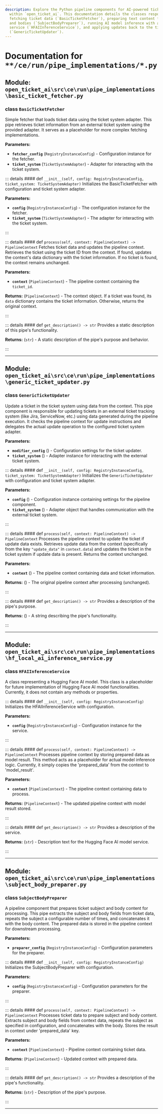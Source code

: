 ```yaml
---
description: Explore the Python pipeline components for AI-powered ticket processing
  within `open_ticket_ai`. This documentation details the classes responsible for
  fetching ticket data (`BasicTicketFetcher`), preparing text content from subjects
  and bodies (`SubjectBodyPreparer`), running AI model inference with a Hugging Face
  service (`HFAIInferenceService`), and applying updates back to the ticket system
  (`GenericTicketUpdater`).
---
```

# Documentation for `**/ce/run/pipe_implementations/*.py`

## Module: `open_ticket_ai\src\ce\run\pipe_implementations\basic_ticket_fetcher.py`


### <span style='text-info'>class</span> `BasicTicketFetcher`

Simple fetcher that loads ticket data using the ticket system adapter.
This pipe retrieves ticket information from an external ticket system using
the provided adapter. It serves as a placeholder for more complex fetching
implementations.

**Parameters:**

- **`fetcher_config`** (``RegistryInstanceConfig``) - Configuration instance for the fetcher.
- **`ticket_system`** (``TicketSystemAdapter``) - Adapter for interacting with the ticket system.


::: details #### <Badge type="info" text="method"/> <span class='text-warning'>def</span> `__init__(self, config: RegistryInstanceConfig, ticket_system: TicketSystemAdapter)`
Initializes the BasicTicketFetcher with configuration and ticket system adapter.

**Parameters:**

- **`config`** (``RegistryInstanceConfig``) - The configuration instance for the fetcher.
- **`ticket_system`** (``TicketSystemAdapter``) - The adapter for interacting with the ticket system.

:::


::: details #### <Badge type="info" text="method"/> <span class='text-warning'>def</span> `process(self, context: PipelineContext) -> PipelineContext`
Fetches ticket data and updates the pipeline context.
Retrieves the ticket using the ticket ID from the context. If found, updates
the context's data dictionary with the ticket information. If no ticket is found,
the context remains unchanged.

**Parameters:**

- **`context`** (``PipelineContext``) - The pipeline context containing the `ticket_id`.

**Returns:** (``PipelineContext``) - The context object. If a ticket was found, its `data` dictionary
contains the ticket information. Otherwise, returns the original context.

:::


::: details #### <Badge type="info" text="method"/> <span class='text-warning'>def</span> `get_description() -> str`
Provides a static description of this pipe's functionality.

**Returns:** (`str`) - A static description of the pipe's purpose and behavior.

:::


---

## Module: `open_ticket_ai\src\ce\run\pipe_implementations\generic_ticket_updater.py`


### <span style='text-info'>class</span> `GenericTicketUpdater`

Update a ticket in the ticket system using data from the context.
This pipe component is responsible for updating tickets in an external ticket tracking
system (like Jira, ServiceNow, etc.) using data generated during the pipeline execution.
It checks the pipeline context for update instructions and delegates the actual update
operation to the configured ticket system adapter.

**Parameters:**

- **`modifier_config`** () - Configuration settings for the ticket updater.
- **`ticket_system`** () - Adapter instance for interacting with the external ticket system.


::: details #### <Badge type="info" text="method"/> <span class='text-warning'>def</span> `__init__(self, config: RegistryInstanceConfig, ticket_system: TicketSystemAdapter)`
Initializes the `GenericTicketUpdater` with configuration and ticket system adapter.

**Parameters:**

- **`config`** () - Configuration instance containing settings for the pipeline component.
- **`ticket_system`** () - Adapter object that handles communication with the external ticket system.

:::


::: details #### <Badge type="info" text="method"/> <span class='text-warning'>def</span> `process(self, context: PipelineContext) -> PipelineContext`
Processes the pipeline context to update the ticket if update data exists.
Retrieves update data from the context (specifically from the key `"update_data"` in
`context.data`) and updates the ticket in the ticket system if update data is present.
Returns the context unchanged.

**Parameters:**

- **`context`** () - The pipeline context containing data and ticket information.

**Returns:** () - The original pipeline context after processing (unchanged).

:::


::: details #### <Badge type="info" text="method"/> <span class='text-warning'>def</span> `get_description() -> str`
Provides a description of the pipe's purpose.

**Returns:** () - A string describing the pipe's functionality.

:::


---

## Module: `open_ticket_ai\src\ce\run\pipe_implementations\hf_local_ai_inference_service.py`


### <span style='text-info'>class</span> `HFAIInferenceService`

A class representing a Hugging Face AI model.
This class is a placeholder for future implementation of Hugging Face AI model functionalities.
Currently, it does not contain any methods or properties.


::: details #### <Badge type="info" text="method"/> <span class='text-warning'>def</span> `__init__(self, config: RegistryInstanceConfig)`
Initializes the HFAIInferenceService with configuration.

**Parameters:**

- **`config`** (`RegistryInstanceConfig`) - Configuration instance for the service.

:::


::: details #### <Badge type="info" text="method"/> <span class='text-warning'>def</span> `process(self, context: PipelineContext) -> PipelineContext`
Processes pipeline context by storing prepared data as model result.
This method acts as a placeholder for actual model inference logic. Currently,
it simply copies the 'prepared_data' from the context to 'model_result'.

**Parameters:**

- **`context`** (`PipelineContext`) - The pipeline context containing data to process.

**Returns:** (`PipelineContext`) - The updated pipeline context with model result stored.

:::


::: details #### <Badge type="info" text="method"/> <span class='text-warning'>def</span> `get_description() -> str`
Provides a description of the service.

**Returns:** (`str`) - Description text for the Hugging Face AI model service.

:::


---

## Module: `open_ticket_ai\src\ce\run\pipe_implementations\subject_body_preparer.py`


### <span style='text-info'>class</span> `SubjectBodyPreparer`

A pipeline component that prepares ticket subject and body content for processing.
This pipe extracts the subject and body fields from ticket data, repeats the subject
a configurable number of times, and concatenates it with the body content. The prepared
data is stored in the pipeline context for downstream processing.

**Parameters:**

- **`preparer_config`** (`RegistryInstanceConfig`) - Configuration parameters for the preparer.


::: details #### <Badge type="info" text="method"/> <span class='text-warning'>def</span> `__init__(self, config: RegistryInstanceConfig)`
Initializes the SubjectBodyPreparer with configuration.

**Parameters:**

- **`config`** (`RegistryInstanceConfig`) - Configuration parameters for the preparer.

:::


::: details #### <Badge type="info" text="method"/> <span class='text-warning'>def</span> `process(self, context: PipelineContext) -> PipelineContext`
Processes ticket data to prepare subject and body content.
Extracts subject and body fields from context data, repeats the subject
as specified in configuration, and concatenates with the body. Stores
the result in context under 'prepared_data' key.

**Parameters:**

- **`context`** (`PipelineContext`) - Pipeline context containing ticket data.

**Returns:** (`PipelineContext`) - Updated context with prepared data.

:::


::: details #### <Badge type="info" text="method"/> <span class='text-warning'>def</span> `get_description() -> str`
Provides a description of the pipe's functionality.

**Returns:** (`str`) - Description of the pipe's purpose.

:::


---
